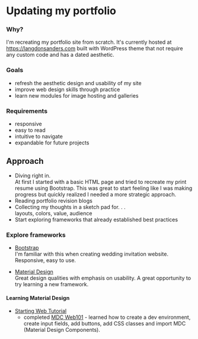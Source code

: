 # Updating my portfolio
### Why?
I'm recreating my portfolio site from scratch. It's currently hosted at https://langdonsanders.com built with WordPress theme that not require any custom code and has a dated aesthetic.

### Goals
 * refresh the aesthetic design and usability of my site
 * improve web design skills through practice
 * learn new modules for image hosting and galleries

### Requirements
 * responsive
 * easy to read
 * intuitive to navigate
 * expandable for future projects

## Approach

* Diving right in.  
   At first I started with a basic HTML page and tried to recreate my print resume using Bootstrap. This was great to start feeling like I was making progress but quickly realized I needed a more strategic approach.    
* Reading portfolio revision blogs  
* Collecting my thoughts in a sketch pad for. . .   
   layouts, colors, value, audience
* Start exploring frameworks that already established best practices 

### Explore frameworks

* [Bootstrap](https://getbootstrap.com/)  
   I'm familiar with this when creating wedding invitation website. Responsive, easy to use.

* [Material Design](https://material.io/develop/)  
   Great design qualities with emphasis on usability. A great opportunity to try learning a new framework.
   
#### Learning Material Design
   * [Starting Web Tutorial](https://material.io/collections/developer-tutorials/#web)
     * completed [MDC Web101](https://codelabs.developers.google.com/codelabs/mdc-101-web/#0) - learned how to create a dev environment, create input fields, add buttons, add CSS classes and import MDC (Material Design Components). 
